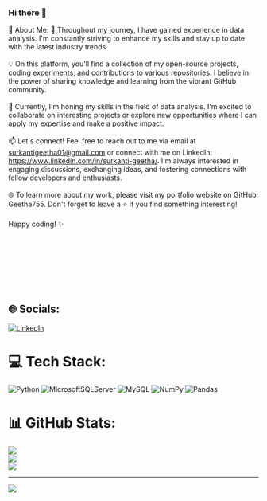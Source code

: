 ### Hi there 👋

💫 About Me:
🚀 Throughout my journey, I have gained experience in data analysis. I'm constantly striving to enhance my skills and stay up to date with the latest industry trends.<br><br>💡 On this platform, you'll find a collection of my open-source projects, coding experiments, and contributions to various repositories. I believe in the power of sharing knowledge and learning from the vibrant GitHub community.<br><br>🌱 Currently, I'm honing my skills in the field of data analysis. I'm excited to collaborate on interesting projects or explore new opportunities where I can apply my expertise and make a positive impact.<br><br>📫 Let's connect! Feel free to reach out to me via email at surkantigeetha01@gmail.com or connect with me on LinkedIn: https://www.linkedin.com/in/surkanti-geetha/. I'm always interested in engaging discussions, exchanging ideas, and fostering connections with fellow developers and enthusiasts.<br><br>🌐 To learn more about my work, please visit my portfolio website on GitHub: Geetha755. Don't forget to leave a ⭐️ if you find something interesting!<br><br>Happy coding! ✨<br><br><br><br><br><br><br><br>


## 🌐 Socials:
[![LinkedIn](https://img.shields.io/badge/LinkedIn-%230077B5.svg?logo=linkedin&logoColor=white)](https://linkedin.com/in/https://www.linkedin.com/in/surkanti-geetha/) 

# 💻 Tech Stack:
![Python](https://img.shields.io/badge/python-3670A0?style=for-the-badge&logo=python&logoColor=ffdd54) ![MicrosoftSQLServer](https://img.shields.io/badge/Microsoft%20SQL%20Sever-CC2927?style=for-the-badge&logo=microsoft%20sql%20server&logoColor=white) ![MySQL](https://img.shields.io/badge/mysql-%2300f.svg?style=for-the-badge&logo=mysql&logoColor=white) ![NumPy](https://img.shields.io/badge/numpy-%23013243.svg?style=for-the-badge&logo=numpy&logoColor=white) ![Pandas](https://img.shields.io/badge/pandas-%23150458.svg?style=for-the-badge&logo=pandas&logoColor=white)
# 📊 GitHub Stats:
![](https://github-readme-stats.vercel.app/api?username=Geetha755&theme=dark&hide_border=false&include_all_commits=false&count_private=false)<br/>
![](https://github-readme-streak-stats.herokuapp.com/?user=Geetha755&theme=dark&hide_border=false)<br/>
![](https://github-readme-stats.vercel.app/api/top-langs/?username=Geetha755&theme=dark&hide_border=false&include_all_commits=false&count_private=false&layout=compact)

---
[![](https://visitcount.itsvg.in/api?id=Geetha755&icon=0&color=0)](https://visitcount.itsvg.in)

<!-- Proudly created with GPRM ( https://gprm.itsvg.in ) -->
